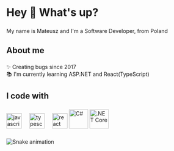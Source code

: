 <h1 align="left">Hey 👋 What's up?</h1>

###

<p align="left">My name is Mateusz and I'm a Software Developer, from Poland</p>

###

<h2 align="left">About me</h2>

###

<p align="left">✨ Creating bugs since 2017<br>📚 I'm currently learning ASP.NET and React(TypeScript)</p>

###

<h2 align="left">I code with</h2>

###

<div align="left">
  <img src="https://cdn.jsdelivr.net/gh/devicons/devicon/icons/javascript/javascript-original.svg" height="40" alt="javascript logo"  />
  <img width="12" />
  <img src="https://cdn.jsdelivr.net/gh/devicons/devicon/icons/typescript/typescript-original.svg" height="40" alt="typescript logo"  />
  <img width="12" />
  <img src="https://cdn.jsdelivr.net/gh/devicons/devicon/icons/react/react-original.svg" height="40" alt="react logo"  />
  <img width="50" src="https://user-images.githubusercontent.com/25181517/121405384-444d7300-c95d-11eb-959f-913020d3bf90.png" alt="C#" title="C#"/>
  <img width="50" src="https://user-images.githubusercontent.com/25181517/121405754-b4f48f80-c95d-11eb-8893-fc325bde617f.png" alt=".NET Core" title=".NET Core"/>

</div>

###

<img src="https://raw.githubusercontent.com/Dimateos12/Dimateos12/output/snake.svg" alt="Snake animation" />

###
